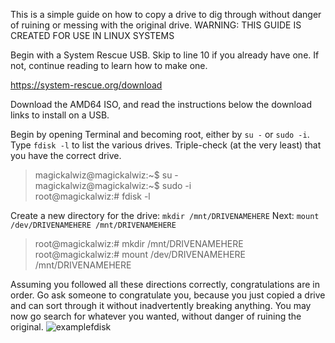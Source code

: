 This is a simple guide on how to copy a drive to dig through without danger of ruining or messing with the original drive.
WARNING: THIS GUIDE IS CREATED FOR USE IN LINUX SYSTEMS

Begin with a System Rescue USB. Skip to line 10 if you already have one. If not, continue reading to learn how to make one.


https://system-rescue.org/download

Download the AMD64 ISO, and read the instructions below the download links to install on a USB.


Begin by opening Terminal and becoming root, either by `su -` or `sudo -i`. Type `fdisk -l` to list the various drives. Triple-check (at the very least) that you have the correct drive.

>magickalwiz@magickalwiz:\~$ su -<br />
>magickalwiz@magickalwiz:\~$ sudo -i<br />
>root@magickalwiz:# fdisk -l

Create a new directory for the drive: `mkdir /mnt/DRIVENAMEHERE`
Next: `mount /dev/DRIVENAMEHERE /mnt/DRIVENAMEHERE`

>root@magickalwiz:# mkdir /mnt/DRIVENAMEHERE<br />
>root@magickalwiz:# mount /dev/DRIVENAMEHERE /mnt/DRIVENAMEHERE

Assuming you followed all these directions correctly, congratulations are in order. Go ask someone to congratulate you, because you just copied a drive and can sort through it without inadvertently breaking anything.
You may now go search for whatever you wanted, without danger of ruining the original.
![examplefdisk](https://user-images.githubusercontent.com/54958629/118538707-67d92100-b703-11eb-9bfa-9413c1da4441.png)
